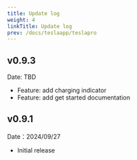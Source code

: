 ```yaml
---
title: Update log
weight: 4
linkTitle: Update log
prev: /docs/teslaapp/teslapro
---
```


## v0.9.3

Date: TBD

- Feature: add charging indicator
- Feature: add get started documentation

## v0.9.1

Date：2024/09/27

- Initial release
